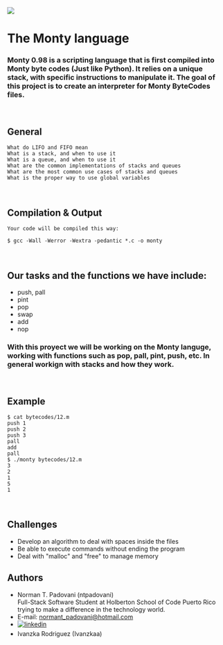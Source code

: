 <body>
<img src="https://npr.brightspotcdn.com/dims4/default/aacc2fe/2147483647/strip/true/crop/870x536+67+0/resize/880x542!/quality/90/?url=http%3A%2F%2Fnpr-brightspot.s3.amazonaws.com%2Flegacy%2Fsites%2Fradiowest%2Ffiles%2F201507%2Fmonty_python3.jpg">

<br>
<h1>The Monty language</h1>

<h3>Monty 0.98 is a scripting language that is first compiled into Monty byte codes (Just like Python). It relies on a unique stack, with specific instructions to manipulate it. The goal of this project is to create an interpreter for Monty ByteCodes files.</h3>
<br>
<h2>General</h2>

    What do LIFO and FIFO mean
    What is a stack, and when to use it
    What is a queue, and when to use it
    What are the common implementations of stacks and queues
    What are the most common use cases of stacks and queues
    What is the proper way to use global variables
<br>
<h2>Compilation & Output</h2>

    Your code will be compiled this way:

    $ gcc -Wall -Werror -Wextra -pedantic *.c -o monty
<br>
<h2>Our tasks and the functions we have include:</h2>
<ul>
<li>push, pall</li>
<li>pint</li>
<li>pop</li>
<li>swap</li>
<li>add</li>
<li>nop</li>
</ul>
<h3>With this proyect we will be working on the Monty languge, working with functions such as pop, pall, pint, push, etc. In general workign with stacks and how they work.</h3>
<br>
<h2>Example</h2>

    $ cat bytecodes/12.m
    push 1
    push 2
    push 3
    pall
    add
    pall
    $ ./monty bytecodes/12.m
    3
    2
    1
    5
    1
<br>
<h2>Challenges</h2>
<ul>
<li>Develop an algorithm to deal with spaces inside the files</li>
<li>Be able to execute commands without ending the program</li>
<li>Deal with "malloc" and "free" to manage memory</li>    
</ul>
<h2>Authors</h2>
<ul>
<li>Norman T. Padovani (ntpadovani)</li>
    Full-Stack Software Student at Holberton School of Code Puerto Rico trying to make a difference in the technology world.
<li>E-mail: <a href="normant_padovani@hotmail.com">normant_padovani@hotmail.com</a></li>
<li><a href="https://www.linkedin.com/in/norman-t-p-88979553/" target="_blank">
<img src=https://img.shields.io/badge/linkedin-%231E77B5.svg?&style=for-the-badge&logo=linkedin&logoColor=white alt=linkedin style="margin-bottom: 5px;" />
</a></li>
<li>Ivanzka Rodriguez (Ivanzkaa)</li>
</ul>
</body>
